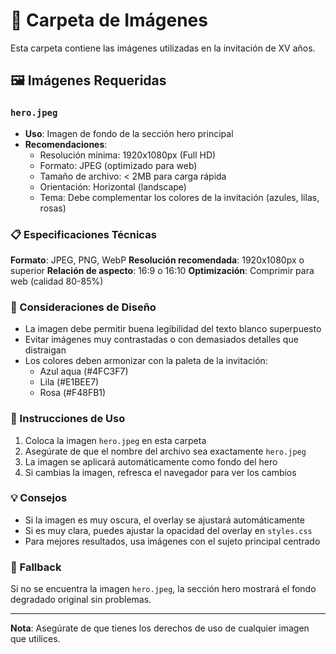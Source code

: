 # 📸 Carpeta de Imágenes

Esta carpeta contiene las imágenes utilizadas en la invitación de XV años.

## 🖼️ Imágenes Requeridas

### `hero.jpeg`
- **Uso**: Imagen de fondo de la sección hero principal
- **Recomendaciones**:
  - Resolución mínima: 1920x1080px (Full HD)
  - Formato: JPEG (optimizado para web)
  - Tamaño de archivo: < 2MB para carga rápida
  - Orientación: Horizontal (landscape)
  - Tema: Debe complementar los colores de la invitación (azules, lilas, rosas)

### 📋 Especificaciones Técnicas

**Formato**: JPEG, PNG, WebP
**Resolución recomendada**: 1920x1080px o superior
**Relación de aspecto**: 16:9 o 16:10
**Optimización**: Comprimir para web (calidad 80-85%)

### 🎨 Consideraciones de Diseño

- La imagen debe permitir buena legibilidad del texto blanco superpuesto
- Evitar imágenes muy contrastadas o con demasiados detalles que distraigan
- Los colores deben armonizar con la paleta de la invitación:
  - Azul aqua (#4FC3F7)
  - Lila (#E1BEE7)  
  - Rosa (#F48FB1)

### 🔧 Instrucciones de Uso

1. Coloca la imagen `hero.jpeg` en esta carpeta
2. Asegúrate de que el nombre del archivo sea exactamente `hero.jpeg`
3. La imagen se aplicará automáticamente como fondo del hero
4. Si cambias la imagen, refresca el navegador para ver los cambios

### 💡 Consejos

- Si la imagen es muy oscura, el overlay se ajustará automáticamente
- Si es muy clara, puedes ajustar la opacidad del overlay en `styles.css`
- Para mejores resultados, usa imágenes con el sujeto principal centrado

### 🚨 Fallback

Si no se encuentra la imagen `hero.jpeg`, la sección hero mostrará el fondo degradado original sin problemas.

---

**Nota**: Asegúrate de que tienes los derechos de uso de cualquier imagen que utilices.
